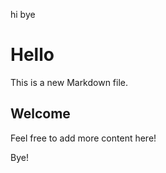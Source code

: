 hi
bye
# Hello

This is a new Markdown file.

## Welcome

Feel free to add more content here!

Bye!
